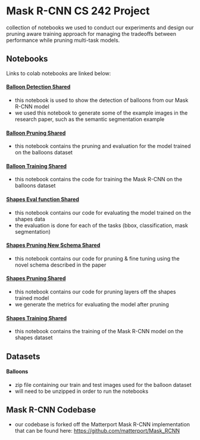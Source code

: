 # Mask R-CNN CS 242 Project
collection of notebooks we used to conduct our experiments and design our pruning aware training approach for managing the tradeoffs between performance while pruning multi-task models.


## Notebooks

Links to colab notebooks are linked below:
#### [Balloon Detection Shared](https://colab.research.google.com/drive/1g2YEsxob73KmQKynRv48tHixeT7SPH3E?usp=sharing)

- this notebook is used to show the detection of balloons from our Mask R-CNN model
- we used this notebook to generate some of the example images in the research paper, such as the semantic segmentation example

#### [Balloon Pruning Shared](https://colab.research.google.com/drive/1DrM-Wi-VrqZl5Eq6B5135dU-L3CihySx?usp=sharing)

- this notebook contains the pruning and evaluation for the model trained on the balloons dataset

#### [Balloon Training Shared](https://colab.research.google.com/drive/1RUX_SLo1cm4F65MANxLE0MQbmK-2Q4nC?usp=sharing)

- this notebook contains the code for training the Mask R-CNN on the balloons dataset

#### [Shapes Eval function Shared](https://colab.research.google.com/drive/1_QGlZ17oKAK-xsumaL1w4hexYHh4RzbC?usp=sharing)

- this notebook contains our code for evaluating the model trained on the shapes data
- the evaluation is done for each of the tasks (bbox, classification, mask segmentation)

#### [Shapes Pruning New Schema Shared](https://colab.research.google.com/drive/1aXNEuJW0nYrx0sdKTEdkpX6zeJWiS32j?usp=sharing)

- this notebook contains our code for pruning & fine tuning using the novel schema described in the paper

#### [Shapes Pruning Shared](https://colab.research.google.com/drive/1OetzI9Sk0_Co4Lwg6kdlwsH6VdgX8SCQ?usp=sharing)

- this notebook contains our code for pruning layers off the shapes trained model
- we generate the metrics for evaluating the model after pruning

#### [Shapes Training Shared](https://colab.research.google.com/drive/1mK6mk4alFnFm2KvlatdjyKVwzsLTggkJ?usp=sharing)

- this notebook contains the training of the Mask R-CNN model on the shapes dataset

## Datasets

#### Balloons

- zip file containing our train and test images used for the balloon dataset
- will need to be unzipped in order to run the notebooks

## Mask R-CNN Codebase

- our codebase is forked off the Matterport Mask R-CNN implementation that can be found here: https://github.com/matterport/Mask_RCNN
